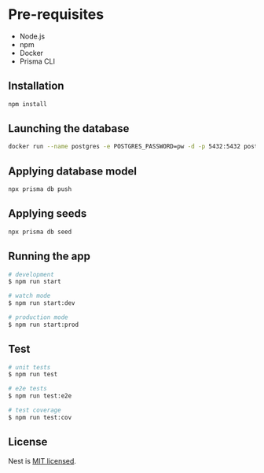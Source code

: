 # Pre-requisites

- Node.js
- npm
- Docker
- Prisma CLI

## Installation

```bash
npm install
```

## Launching the database

```bash
docker run --name postgres -e POSTGRES_PASSWORD=pw -d -p 5432:5432 postgres
```

## Applying database model

```bash
npx prisma db push
```

## Applying seeds

```bash
npx prisma db seed
```

## Running the app

```bash
# development
$ npm run start

# watch mode
$ npm run start:dev

# production mode
$ npm run start:prod
```

## Test

```bash
# unit tests
$ npm run test

# e2e tests
$ npm run test:e2e

# test coverage
$ npm run test:cov
```

## License

Nest is [MIT licensed](LICENSE).
